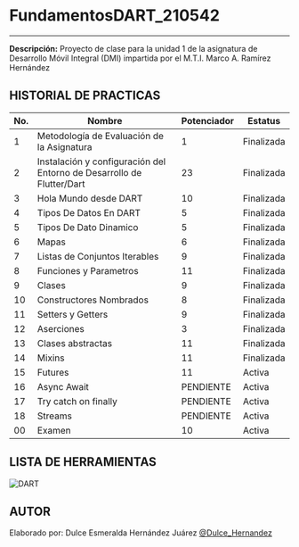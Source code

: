 # FundamentosDART_210542
---
**Descripción:**
Proyecto de clase para la unidad 1 de la asignatura de Desarrollo Móvil Integral (DMI) impartida por el M.T.I. Marco A. Ramírez Hernández 

## HISTORIAL DE PRACTICAS
|No.|Nombre|Potenciador|Estatus|
|---|--|--|--|
|1|Metodología de Evaluación de la Asignatura|1|Finalizada|
|2|Instalación y configuración del Entorno de Desarrollo de Flutter/Dart|23|Finalizada|
|3|Hola Mundo desde DART|10|Finalizada|
|4|Tipos De Datos En DART|5|Finalizada|
|5|Tipos De Dato Dinamico|5|Finalizada|
|6|Mapas|6|Finalizada|
|7|Listas de Conjuntos Iterables|9|Finalizada|
|8|Funciones y Parametros|11|Finalizada|
|9|Clases|9|Finalizada|
|10|Constructores Nombrados|8|Finalizada|
|11|Setters y Getters|9|Finalizada|
|12|Aserciones|3|Finalizada|
|13|Clases abstractas|11|Finalizada|
|14|Mixins|11|Finalizada|
|15|Futures|11|Activa|
|16|Async Await|PENDIENTE|Activa|
|17|Try catch on finally|PENDIENTE|Activa|
|18|Streams|PENDIENTE|Activa|
|00|Examen|10|Activa|

## LISTA DE HERRAMIENTAS
![DART](https://img.shields.io/badge/Dart-0175C2?style=for-the-badge&logo=dart&logoColor=white)
## AUTOR
Elaborado por: Dulce Esmeralda Hernández Juárez [@Dulce_Hernandez](https://github.com/DulceSme)